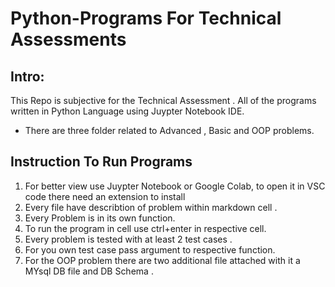 # Python-Programs For Technical Assessments 
## Intro:
This Repo is subjective for the Technical Assessment . All of the programs written in Python Language using
Juypter Notebook IDE.
* There are three folder related to Advanced , Basic and OOP problems. 
## Instruction To Run Programs
1. For better view use Juypter Notebook or Google Colab, to open it in VSC code there need an extension to install
2. Every file have describtion of problem within markdown cell .
3. Every Problem is in its own function.
4. To run the program in cell use ctrl+enter in respective cell.
5. Every problem is tested with at least 2 test cases .
6. For you own test case pass argument to respective function.
7. For the OOP problem there are two additional file attached with it a MYsql DB file and DB Schema .
